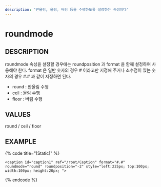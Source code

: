 ```yaml
---
description: '반올림, 올림, 버림 등을 수행하도록 설정하는 속성이다'
---
```


# roundmode

## DESCRIPTION

roundmode 속성을 설정할 경우에는 roundposition 과 format 을 함께 설정하여 사용해야 한다. format 은 일반 숫자의 경우 \# 이라고만 지정해 주거나 소수점이 있는 숫자의 경우 \#.\# 과 같이 지정하면 된다.

* round : 반올림 수행
* ceil : 올림 수행
* floor : 버림 수행

## VALUES

round / ceil / floor

## EXAMPLE

{% code title="\[Static\]" %}
```markup
<caption id="caption1" ref="/root/Caption" format="#.#" roundmode="round" roundposition="-2" style="left:225px; top:100px; width:100px; height:20px; "> 
```
{% endcode %}

